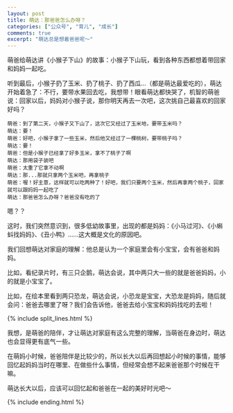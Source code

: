 ```yaml
---
layout: post
title: 萌达：那爸爸怎么办呀？
categories: ["公众号", "育儿", "成长"]
comments: true
excerpt: "萌达总是想着爸爸呢～"
---
```


萌爸给萌达讲《小猴子下山》的故事：小猴子下山玩，看到各种东西都想着带回家和妈妈一起吃。

听到最后，小猴子扔了玉米、扔了桃子、扔了西瓜...（都是萌达最爱吃的），萌达开始着急了：不行，要带水果回去吃，我想带！眼看萌达都快哭了，机智的萌爸说：回家以后，妈妈对小猴子说，那你明天再去一次吧，这次挑自己最喜欢的回家好吗？

```
萌爸：到了第二天，小猴子又下山了，这次它又经过了玉米地，要带玉米吗？
萌达：要！
萌爸：好吧，小猴子拿了一些玉米，然后他又经过了一棵桃树，要带桃子吗？
萌达：要！
萌爸：但是小猴子已经拿了好多玉米，拿不了桃子了啊
萌达：那用袋子装吧
萌爸：太重了它拿不动啊
萌达：那...那就只拿两个玉米吧，再拿桃子
萌爸：喔！好主意，这样就可以吃两种了！好吧，我们只要两个玉米，然后再拿两个桃子，回家就可以跟妈妈一起吃了
萌达：那爸爸怎么办呀？爸爸没有吃的了
```

嗯？？

这时，我们突然意识到，很多低幼故事里，出现的都是妈妈：《小马过河》、《小蝌蚪找妈妈》、《丑小鸭》......这大概是文化的原因吧。


我们回想萌达对家庭的理解：他总是认为一个家庭里会有小宝宝，会有爸爸和妈妈。

比如，看纪录片时，有三只企鹅，萌达会说，其中两只大一些的就是爸爸妈妈，小的就是小宝宝了。

比如，在绘本里看到两只恐龙，萌达会说，小恐龙是宝宝，大恐龙是妈妈，随后就会问：爸爸去哪里了呀？我们会告诉他，爸爸去给小宝宝和妈妈找吃的去啦！

{% include split_lines.html %}

我想，是萌爸的陪伴，才让萌达对家庭有这么完整的理解，当萌爸在身边时，萌达也会显得更有底气一些。

在萌妈小时候，爸爸陪伴是比较少的，所以长大以后再回想起小时候的事情，能够回忆起妈妈当时在哪里、在做些什么事情，但经常会想不起来爸爸那个时候在干嘛。

萌达长大以后，应该可以回忆起和爸爸在一起的美好时光吧～

{% include ending.html %}
